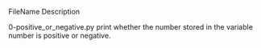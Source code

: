 FileName	Description

0-positive_or_negative.py	print whether the number stored in the variable number is positive or negative.

